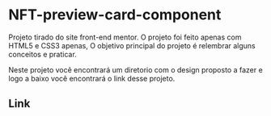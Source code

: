 # NFT-preview-card-component


Projeto tirado do site front-end mentor. O projeto foi feito apenas com HTML5 e CSS3 apenas, O objetivo principal do projeto é relembrar alguns conceitos e praticar.

Neste projeto você encontrará um diretorio com o design proposto a fazer e logo a baixo você encontrará o link desse projeto.

## Link
